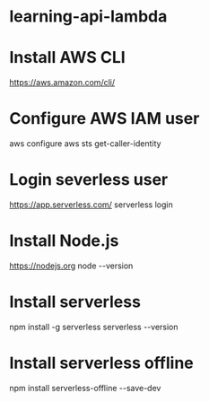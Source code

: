 # learning-api-lambda

# Install AWS CLI
https://aws.amazon.com/cli/

# Configure AWS IAM user
aws configure
aws sts get-caller-identity

# Login severless user
https://app.serverless.com/
serverless login

# Install Node.js
https://nodejs.org
node --version

# Install serverless
npm install -g serverless
serverless --version

# Install serverless offline
npm install serverless-offline --save-dev
